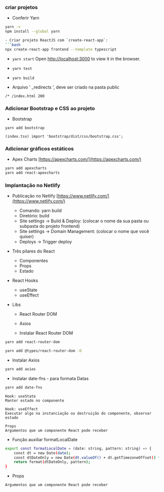 ### criar projetos
- Conferir Yarn
```bash
yarn -v
npm install --global yarn

- Criar projeto ReactJS com `create-react-app`:
```bash
npx create-react-app frontend --template typescript
```
* `yarn start`
Open [http://localhost:3000](http://localhost:3000) to view it in the browser.
* `yarn test`
* `yarn build`

* Arquivo  ' _redirects  ',  deve ser criado na pasta public 
```
/* /index.html 200
```

### Adicionar Bootstrap e CSS ao projeto
- Bootstrap
```
yarn add bootstrap
```
```
(index.tsx) import 'bootstrap/dist/css/bootstrap.css';
```

### Adicionar gráficos estáticos
- Apex Charts [https://apexcharts.com/](https://apexcharts.com/)
```bash
yarn add apexcharts
yarn add react-apexcharts
```

### Implantação no Netlify 
- Publicação no Netlify  [https://www.netlify.com/](https://www.netlify.com/)
  - Comando: yarn build
  - Diretório: build
  - Site settings -> Build & Deploy: (colocar o nome da sua pasta ou subpasta do projeto frontend)
  - Site settings -> Domain Management: (colocar o nome que você quiser)
  - Deploys -> Trigger deploy

- Três pilares do React
  - Componentes
  - Props
  - Estado
- React Hooks
  - useState
  - useEffect
- Libs
  - React Router DOM
  - Axios

  - Instalar React Router DOM
```bash
yarn add react-router-dom

yarn add @types/react-router-dom -D
```

- Instalar Axios
```bash
yarn add axios

```

- Instalar date-fns  -  para formata Datas
```bash
yarn add date-fns
```

```
Hook: useState
Manter estado no componente
```
```
Hook: useEffect
Executar algo na instanciação ou destruição do componente, observar estado
```
```
Props
Argumentos que um componente React pode receber
```


- Função auxiliar formatLocalDate
```bash
export const formatLocalDate = (date: string, pattern: string) => {
    const dt = new Date(date);
    const dtDateOnly = new Date(dt.valueOf() + dt.getTimezoneOffset() * 60 * 1000);
    return format(dtDateOnly, pattern);
}

```

- Props
```
Argumentos que um componente React pode receber

```



